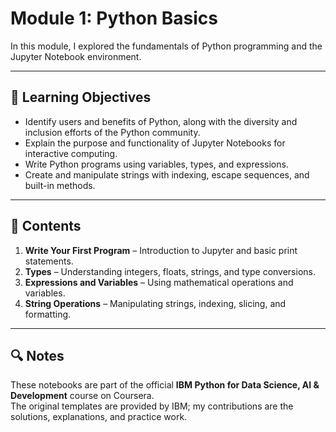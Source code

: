 # Module 1: Python Basics

In this module, I explored the fundamentals of Python programming and the Jupyter Notebook environment.  

---

## 📘 Learning Objectives
- Identify users and benefits of Python, along with the diversity and inclusion efforts of the Python community.
- Explain the purpose and functionality of Jupyter Notebooks for interactive computing.
- Write Python programs using variables, types, and expressions.
- Create and manipulate strings with indexing, escape sequences, and built-in methods.

---

## 📂 Contents
1. **Write Your First Program** – Introduction to Jupyter and basic print statements.  
2. **Types** – Understanding integers, floats, strings, and type conversions.  
3. **Expressions and Variables** – Using mathematical operations and variables.  
4. **String Operations** – Manipulating strings, indexing, slicing, and formatting.  

---

## 🔍 Notes
These notebooks are part of the official **IBM Python for Data Science, AI & Development** course on Coursera.  
The original templates are provided by IBM; my contributions are the solutions, explanations, and practice work.
